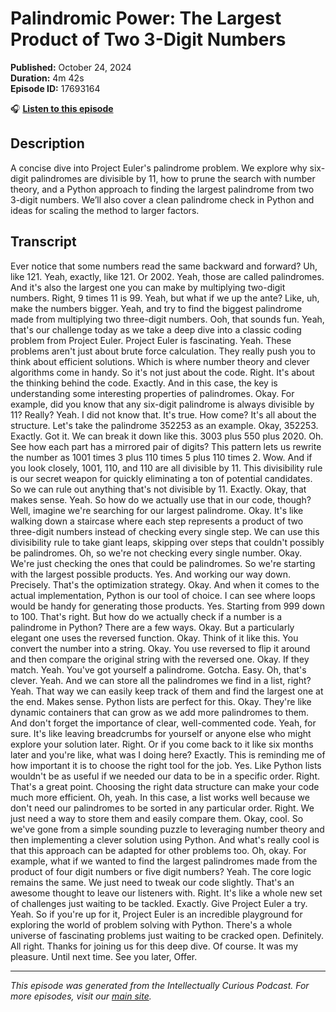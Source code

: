 # Palindromic Power: The Largest Product of Two 3-Digit Numbers

**Published:** October 24, 2024  
**Duration:** 4m 42s  
**Episode ID:** 17693164

🎧 **[Listen to this episode](https://intellectuallycurious.buzzsprout.com/2529712/episodes/17693164-palindromic-power-the-largest-product-of-two-3-digit-numbers)**

## Description

A concise dive into Project Euler's palindrome problem. We explore why six-digit palindromes are divisible by 11, how to prune the search with number theory, and a Python approach to finding the largest palindrome from two 3-digit numbers. We’ll also cover a clean palindrome check in Python and ideas for scaling the method to larger factors.

## Transcript

Ever notice that some numbers read the same backward and forward? Uh, like 121. Yeah, exactly, like 121. Or 2002. Yeah, those are called palindromes. And it's also the largest one you can make by multiplying two-digit numbers. Right, 9 times 11 is 99. Yeah, but what if we up the ante? Like, uh, make the numbers bigger. Yeah, and try to find the biggest palindrome made from multiplying two three-digit numbers. Ooh, that sounds fun. Yeah, that's our challenge today as we take a deep dive into a classic coding problem from Project Euler. Project Euler is fascinating. Yeah. These problems aren't just about brute force calculation. They really push you to think about efficient solutions. Which is where number theory and clever algorithms come in handy. So it's not just about the code. Right. It's about the thinking behind the code. Exactly. And in this case, the key is understanding some interesting properties of palindromes. Okay. For example, did you know that any six-digit palindrome is always divisible by 11? Really? Yeah. I did not know that. It's true. How come? It's all about the structure. Let's take the palindrome 352253 as an example. Okay, 352253. Exactly. Got it. We can break it down like this. 3003 plus 550 plus 2020. Oh. See how each part has a mirrored pair of digits? This pattern lets us rewrite the number as 1001 times 3 plus 110 times 5 plus 110 times 2. Wow. And if you look closely, 1001, 110, and 110 are all divisible by 11. This divisibility rule is our secret weapon for quickly eliminating a ton of potential candidates. So we can rule out anything that's not divisible by 11. Exactly. Okay, that makes sense. Yeah. So how do we actually use that in our code, though? Well, imagine we're searching for our largest palindrome. Okay. It's like walking down a staircase where each step represents a product of two three-digit numbers instead of checking every single step. We can use this divisibility rule to take giant leaps, skipping over steps that couldn't possibly be palindromes. Oh, so we're not checking every single number. Okay. We're just checking the ones that could be palindromes. So we're starting with the largest possible products. Yes. And working our way down. Precisely. That's the optimization strategy. Okay. And when it comes to the actual implementation, Python is our tool of choice. I can see where loops would be handy for generating those products. Yes. Starting from 999 down to 100. That's right. But how do we actually check if a number is a palindrome in Python? There are a few ways. Okay. But a particularly elegant one uses the reversed function. Okay. Think of it like this. You convert the number into a string. Okay. You use reversed to flip it around and then compare the original string with the reversed one. Okay. If they match. Yeah. You've got yourself a palindrome. Gotcha. Easy. Oh, that's clever. Yeah. And we can store all the palindromes we find in a list, right? Yeah. That way we can easily keep track of them and find the largest one at the end. Makes sense. Python lists are perfect for this. Okay. They're like dynamic containers that can grow as we add more palindromes to them. And don't forget the importance of clear, well-commented code. Yeah, for sure. It's like leaving breadcrumbs for yourself or anyone else who might explore your solution later. Right. Or if you come back to it like six months later and you're like, what was I doing here? Exactly. This is reminding me of how important it is to choose the right tool for the job. Yes. Like Python lists wouldn't be as useful if we needed our data to be in a specific order. Right. That's a great point. Choosing the right data structure can make your code much more efficient. Oh, yeah. In this case, a list works well because we don't need our palindromes to be sorted in any particular order. Right. We just need a way to store them and easily compare them. Okay, cool. So we've gone from a simple sounding puzzle to leveraging number theory and then implementing a clever solution using Python. And what's really cool is that this approach can be adapted for other problems too. Oh, okay. For example, what if we wanted to find the largest palindromes made from the product of four digit numbers or five digit numbers? Yeah. The core logic remains the same. We just need to tweak our code slightly. That's an awesome thought to leave our listeners with. Right. It's like a whole new set of challenges just waiting to be tackled. Exactly. Give Project Euler a try. Yeah. So if you're up for it, Project Euler is an incredible playground for exploring the world of problem solving with Python. There's a whole universe of fascinating problems just waiting to be cracked open. Definitely. All right. Thanks for joining us for this deep dive. Of course. It was my pleasure. Until next time. See you later, Offer.

---
*This episode was generated from the Intellectually Curious Podcast. For more episodes, visit our [main site](https://intellectuallycurious.buzzsprout.com).*
